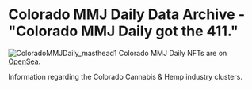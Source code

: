 # Colorado MMJ Daily Data Archive - "Colorado MMJ Daily got the 411."
![ColoradoMMJDaily_masthead1](https://github.com/user-attachments/assets/7080d6cd-67fc-46c9-bdef-516368d9655a)
Colorado MMJ Daily NFTs are on [OpenSea](https://opensea.io/collection/colorado-mmj-daily).

Information regarding the Colorado Cannabis & Hemp industry clusters.
